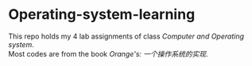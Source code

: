 # Operating-system-learning

This repo holds my 4 lab assignments of class *Computer and Operating system*.  
Most codes are from the book *Orange's: 一个操作系统的实现*.
